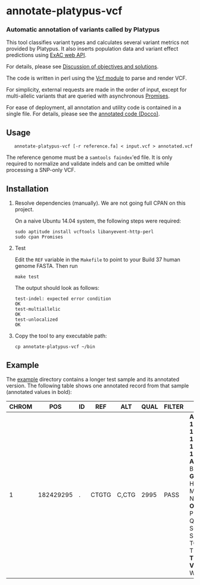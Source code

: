 # annotate-platypus-vcf

### Automatic annotation of variants called by Platypus

This tool classifies variant types and calculates several variant metrics
not provided by Platypus. It also inserts population data and variant effect
predictions using [ExAC web API](http://exac.hms.harvard.edu/).

For details, please see [Discussion of objectives and solutions](discussion.md).

The code is written in perl using the [Vcf
module](http://search.cpan.org/~snkwatt/VCF-1.0/lib/VCF/V4_0.pm)
to parse and render VCF.

For simplicity, external requests are made in the order of input, except for
multi-allelic variants that are queried with asynchronous
[Promises](https://github.com/stevan/promises-perl).

For ease of deployment, all annotation and utility code is contained in a
single file. For details, please see the [annotated code
(Docco)](https://cdn.rawgit.com/selkovjr/annotate-platypus-vcf/master/docs/annotate-platypus-vcf.html).

## Usage
```
   annotate-platypus-vcf [-r reference.fa] < input.vcf > annotated.vcf
```
The reference genome must be a `samtools faindex`'ed file. It is only required to normalize and validate indels and can be omitted while processing a SNP-only VCF.

## Installation

1. Resolve dependencies (manually). We are not going full CPAN on this project.

   On a naive Ubuntu 14.04 system, the following steps were required:
   ```
   sudo aptitude install vcftools libanyevent-http-perl
   sudo cpan Promises
   ```
2. Test

   Edit the `REF` variable in the `Makefile` to point to your Build 37 human
   genome FASTA. Then run

   ```
   make test
   ```

   The output should look as follows:

   ```
   test-indel: expected error condition
   OK
   test-multiallelic
   OK
   test-unlocalized
   OK
   ```
3. Copy the tool to any executable path:

   ```
   cp annotate-platypus-vcf ~/bin
   ```
   
## Example

The [example](https://github.com/selkovjr/annotate-platypus-vcf/tree/master/example) directory contains a longer test sample and its annotated version. The following table shows one annotated record from that sample (annotated values in bold):

| CHROM | POS | ID | REF | ALT | QUAL | FILTER | INFO | FORMAT | SAMPLE |
|-------|-----|----|-----|-----|------|--------|------|--------|--------|
|1|182429295|.|CTGTG|C,CTG|2995|PASS|**AF=0.07306,.**; **ALL=<br>1-182429295-C-CTG,<br>1-182429295-C-CTGTG,<br>1-182429295-CTG-C,<br>1-182429295-CTGTG-C,<br>1-182429295-CTGTGTG-C**;<br>**ARF=51.244:48.756,51.244:48.756**;<br>BRF=0.17; FR=0.5000,0.5000;<br>**GN=ENSG00000121446**;<br>HP=2; HapScore=1;<br>MGOF=4; MMLQ=33; MQ=59.32;<br>NF=11,11; NR=92,92;<br>**OBS=1039/14222,.**;<br>PP=343,2995; QD=3.36893203883;<br>SC=ATGCGTGTGTCTGTGTGTGTG;<br>SbPval=0.65; Source=Platypus;<br>TC=201; TCF=24; TCR=177; TR=103,103;<br>**TYPE=DEL,DEL**;<br>**VEP=intron_variant**;<br>WE=182429306; WS=182429285|GT:<br>GL:<br>GOF:<br>GQ:<br>NR:<br>NV|1/2:<br>-1,-1,-1:<br>4:<br>99:<br>201,201:<br>103,103|
